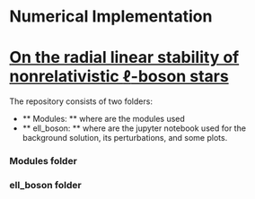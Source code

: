 # Numerical Implementation

# [On the radial linear stability of nonrelativistic $\ell$-boson stars](https:)

The repository consists of two folders: 

- ** Modules: ** where are the modules used 
- ** ell_boson: ** where are the jupyter notebook used for the background solution, its perturbations, and some plots.

### Modules folder


### ell_boson folder